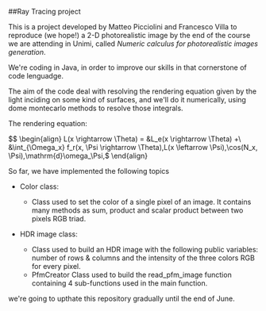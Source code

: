 ##Ray Tracing project

This is a project developed by Matteo Picciolini and Francesco Villa to reproduce (we hope!) a 2-D photorealistic image by the end of the course we are attending in Unimi, called *Numeric calculus for photorealistic images generation*.

We're coding in Java, in order to improve our skills in that cornerstone of code lenguadge.

The aim of the code deal with resolving the rendering equation given by the light inciding on some kind of surfaces, and we'll do it numerically, using dome montecarlo methods to resolve those integrals. 

The rendering equation:

$$
\begin{align}
L(x \rightarrow \Theta) = &amp;L_e(x \rightarrow \Theta) +\\
&amp;\int_{\Omega_x} f_r(x, \Psi \rightarrow \Theta)\,L(x \leftarrow
\Psi)\,\cos(N_x, \Psi)\,\mathrm{d}\omega_\Psi,$
\end{align}

So far, we have implemented the following topics

-   Color class:
    -   Class used to set the color of a single pixel of an image. It contains many methods as sum, product and scalar product between two pixels RGB triad.
 
-   HDR image class:
    -    Class used to build an HDR image with the following public variables: number of rows & columns and the intensity of the three colors RGB for every pixel.
    -    PfmCreator Class used to build the read_pfm_image function containing 4 sub-functions used in the main function.


we're going to upthate this repository gradually until the end of June. 